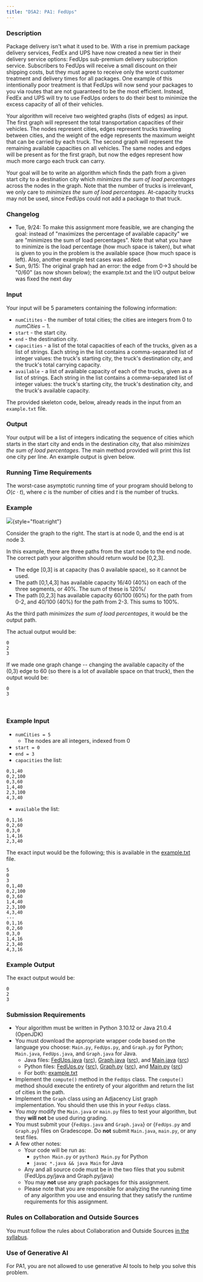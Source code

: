 ```yaml
---
title: "DSA2: PA1: FedUps"
---
```


### Description

Package delivery isn't what it used to be.  With a rise in premium package delivery services, FedEx and UPS have now created a new tier in their delivery service options: FedUps sub-premium delivery subscription service.  Subscribers to FedUps will receive a small discount on their shipping costs, but they must agree to receive only the worst customer treatment and delivery times for all packages. One example of this intentionally poor treatment is that FedUps will now send your packages to you via routes that are not guaranteed to be the most efficient. Instead, FedEx and UPS will try to use FedUps orders to do their best to minimize the excess capacity of all of their vehicles.

Your algorithm will receive two weighted graphs (lists of edges) as input. The first graph will represent the total transportation capacities of their vehicles. The nodes represent cities, edges represent trucks traveling between cities, and the weight of the edge represents the maximum weight that can be carried by each truck.  The second graph will represent the remaining available capacities on all vehicles. The same nodes and edges will be present as for the first graph, but now the edges represent how much more cargo each truck can carry.

Your goal will be to write an algorithm which finds the path from a given start city to a destination city which *minimizes the sum of load percentages* across the nodes in the graph. Note that the number of trucks is irrelevant, we only care to *minimizes the sum of load percentages*. At-capacity trucks may not be used, since FedUps could not add a package to that truck.

### Changelog

- Tue, 9/24: To make this assignment more feasible, we are changing the goal: instead of "maximizes the percentage of available capacity" we are "minimizes the sum of load percentages".  Note that what you have to minimize is the load percentage (how much space is taken), but what is given to you in the problem is the available space (how much space is left).  Also, another example test cases was added.
- Sun, 9/15: The original graph had an error: the edge from 0->3 should be "0/60" (as now shown below); the example.txt and the I/O output below was fixed the next day

### Input

Your input will be 5 parameters containing the following information:

- `numCitites` - the number of total cities; the cities are integers from 0 to $numCities-1$.
- `start` - the start city.
- `end` - the destination city.
- `capacities` - a list of the total capacities of each of the trucks, given as a list of strings.  Each string in the list contains a comma-separated list of integer values: the truck's starting city, the truck's destination city, and the truck's total carrying capacity.
- `available` - a list of available capacity of each of the trucks, given as a list of strings.  Each string in the list contains a comma-separated list of integer values: the truck's starting city, the truck's destination city, and the truck's available capacity.

The provided skeleton code, below, already reads in the input from an `example.txt` file.

### Output

Your output will be a list of integers indicating the sequence of cities which starts in the start city and ends in the destination city, that also *minimizes the sum of load percentages*.  The main method provided will print this list one city per line.  An example output is given below.

### Running Time Requirements

The worst-case asymptotic running time of your program should belong to $O(c \cdot t)$, where $c$ is the number of cities and $t$ is the number of trucks.


### Example

![](pa1-graph.jpg){style="float:right"}

Consider the graph to the right.  The start is at node 0, and the end is at node 3.


In this example, there are three paths from the start node to the end node.  The correct path your algorithm should return would be [0,2,3]. 

- The edge [0,3] is at capacity (has 0 available space), so it cannot be used.
- The path [0,1,4,3] has available capacity 16/40 (40%) on each of the three segments, or 40%.  The sum of these is 120%/
- The path [0,2,3] has available capacity 60/100 (60%) for the path from 0-2, and 40/100 (40%) for the path from 2-3.  This sums to 100%.

As the third path *minimizes the sum of load percentages*, it would be the output path.

The actual output would be:

```
0
2
3
```

If we made one graph change -- changing the available capacity of the (0,3) edge to 60 (so there is a lot of available space on that truck), then the output would be:

```
0
3
```


<br clear='all'>


### Example Input

- `numCities = 5`
    - The nodes are all integers, indexed from 0
- `start = 0`
- `end = 3`
- `capacities` the list:
```
0,1,40
0,2,100
0,3,60
1,4,40
2,3,100
4,3,40
```
- `available` the list:
```
0,1,16
0,2,60
0,3,0
1,4,16
2,3,40
```

The exact input would be the following; this is available in the [example.txt](example.txt) file.

```
5
0
3
0,1,40
0,2,100
0,3,60
1,4,40
2,3,100
4,3,40
---
0,1,16
0,2,60
0,3,0
1,4,16
2,3,40
4,3,16
```


### Example Output

The exact output would be:


```
0
2
3
```

### Submission Requirements

-   Your algorithm must be written in Python 3.10.12 or Java 21.0.4 (OpenJDK)
-   You must download the appropriate wrapper code based on the language you choose: `Main.py`, `FedUps.py`, and `Graph.py` for Python; `Main.java`, `FedUps.java`, and `Graph.java` for Java.
    - Java files: [FedUps.java](FedUps.java.html) ([src](FedUps.java)), [Graph.java](Graph.java.html) ([src](Graph.java)), and [Main.java](Main.java.html) ([src](Main.java))
    - Python files: [FedUps.py](FedUps.py.html) ([src](FedUps.py)), [Graph.py](Graph.py.html) ([src](Graph.py)), and [Main.py](Main.py.html) ([src](Main.py))
    - For both: [example.txt](example.txt)
-   Implement the `compute()` method in the `FedUps` class. The `compute()` method should execute the entirety of your algorithm and return the list of cities in the path.
-   Implement the `Graph` class using an Adjacency List graph implementation.  You should then use this in your `FedUps` class.
-   You *may* modify the `Main.java` or `main.py` files to test your algorithm, but they **will not** be used during grading.
-   You must submit your {`FedUps.java` and `Graph.java`} or {`FedUps.py` and `Graph.py`} files on Gradescope. Do **not** submit `Main.java`, `main.py`, or any test files.
-   A few other notes:
    -   Your code will be run as:  
        - `python Main.py` or `python3 Main.py` for Python
        - `javac *.java && java Main` for Java
    -   Any and all source code must be in the two files that you submit (FedUps.py/java and Graph.py/java)
    -   You may **not** use any graph packages for this assignment.
    -   Please note that you are responsible for analyzing the running time of any algorithm you use and ensuring that they satisfy the runtime requirements for this assignment.

### Rules on Collaboration and Outside Sources

You must follow the rules about Collaboration and Outside Sources [in the syllabus](https://uva-cs.github.io/dsa2/syllabus.html#honesty-and-collaboration).

### Use of Generative AI

For PA1, you are not allowed to use generative AI tools to help you solve this problem.

